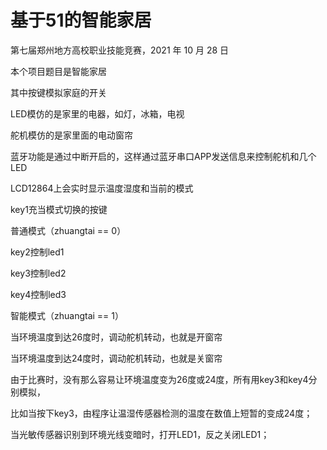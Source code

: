 # 基于51的智能家居
第七届郑州地方高校职业技能竞赛，2021 年 10 月 28 日

本个项目题目是智能家居

其中按键模拟家庭的开关

LED模仿的是家里的电器，如灯，冰箱，电视

舵机模仿的是家里面的电动窗帘



蓝牙功能是通过中断开启的，这样通过蓝牙串口APP发送信息来控制舵机和几个LED

LCD12864上会实时显示温度湿度和当前的模式

key1充当模式切换的按键



普通模式（zhuangtai == 0）

key2控制led1

key3控制led2

key4控制led3

智能模式（zhuangtai == 1）

当环境温度到达26度时，调动舵机转动，也就是开窗帘

当环境温度到达24度时，调动舵机转动，也就是关窗帘

由于比赛时，没有那么容易让环境温度变为26度或24度，所有用key3和key4分别模拟，

比如当按下key3，由程序让温湿传感器检测的温度在数值上短暂的变成24度；

当光敏传感器识别到环境光线变暗时，打开LED1，反之关闭LED1；



